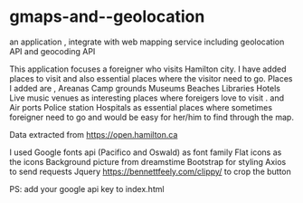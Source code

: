 # gmaps-and--geolocation
an application , integrate with web mapping service including geolocation API and geocoding API

This application focuses a foreigner who visits Hamilton city.
I have added places to visit and also essential places where the visitor need to go.
Places I added are ,
Areanas
Camp grounds
Museums
Beaches
Libraries
Hotels
Live music venues
	as interesting places where foreigers love to visit .
and 
Air ports
Police station
Hospitals 
	as essential places where sometimes foreigner need to go and would be easy for her/him to find through the map.

Data extracted from https://open.hamilton.ca

I used 
Google fonts api (Pacifico and Oswald) as font family
Flat icons as the icons 
Background picture from dreamstime
Bootstrap for styling 
Axios to send requests
Jquery
https://bennettfeely.com/clippy/ to crop the button

PS: add your google api key to index.html
